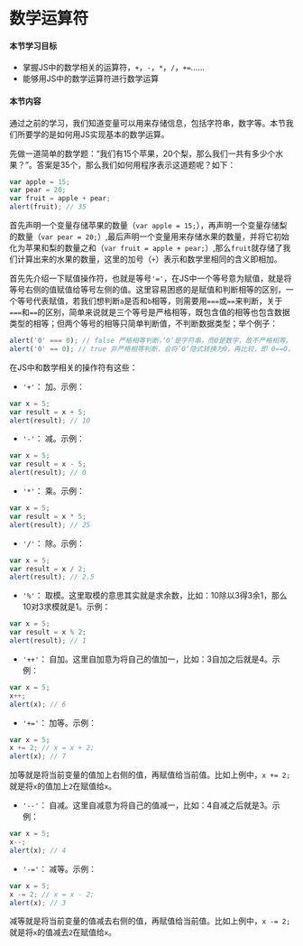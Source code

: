 # 数学运算符
#### 本节学习目标
* 掌握JS中的数学相关的运算符，`+`，`-`，`*`，`/`，`+=`……
* 能够用JS中的数学运算符进行数学运算

#### 本节内容
通过之前的学习，我们知道变量可以用来存储信息，包括字符串，数字等。本节我们所要学的是如何用JS实现基本的数学运算。

先做一道简单的数学题：“我们有15个苹果，20个梨，那么我们一共有多少个水果？”。答案是35个，那么我们如何用程序表示这道题呢？如下：
```JavaScript
var apple = 15;
var pear = 20;
var fruit = apple + pear;
alert(fruit); // 35
```
首先声明一个变量存储苹果的数量（`var apple = 15;`），再声明一个变量存储梨的数量（`var pear = 20;`）,最后声明一个变量用来存储水果的数量，并将它初始化为苹果和梨的数量之和（`var fruit = apple + pear;`）,那么`fruit`就存储了我们计算出来的水果的数量，这里的加号（`+`）表示和数学里相同的含义即相加。

首先先介绍一下赋值操作符，也就是等号`'='`，在JS中一个等号意为赋值，就是将等号右侧的值赋值给等号左侧的值。这里容易困惑的是赋值和判断相等的区别，一个等号代表赋值，若我们想判断`a`是否和`b`相等，则需要用`===`或`==`来判断，关于`===`和`==`的区别，简单来说就是三个等号是严格相等，既包含值的相等也包含数据类型的相等；但两个等号的相等只简单判断值，不判断数据类型；举个例子：
```JavaScript
alert('0' === 0); // false 严格相等判断，’0‘是字符串，而0是数字，故不严格相等。
alert('0' == 0); // true 非严格相等判断，会将’0‘隐式转换为0，再比较，即 0==0，故返回true。
```

在JS中和数学相关的操作符有这些：
* `'+'`：
加。示例：
```JavaScript
var x = 5;
var result = x + 5;
alert(result); // 10
```
* `'-'`：
减。示例：
```JavaScript
var x = 5;
var result = x - 5;
alert(result); // 0
```
* `'*'`：
乘。示例：
```JavaScript
var x = 5;
var result = x * 5;
alert(result); // 25
```
* `'/'`：
除。示例：
```JavaScript
var x = 5;
var result = x / 2;
alert(result); // 2.5
```
* `'%'`：
取模。这里取模的意思其实就是求余数，比如：10除以3得3余1，那么10对3求模就是1。示例：
```JavaScript
var x = 5;
var result = x % 2;
alert(result); // 1
```
* `'++'`：
自加。这里自加意为将自己的值加一，比如：3自加之后就是4。示例：
```JavaScript
var x = 5;
x++;
alert(x); // 6
```
* `'+='`：
加等。示例：
```JavaScript
var x = 5;
x += 2; // x = x + 2;
alert(x); // 7
```
加等就是将当前变量的值加上右侧的值，再赋值给当前值。比如上例中，`x += 2;`就是将`x`的值加上`2`在赋值给`x`。

* `'--'`：
自减。这里自减意为将自己的值减一，比如：4自减之后就是3。示例：
```JavaScript
var x = 5;
x--;
alert(x); // 4
```
* `'-='`：
减等。示例：
```JavaScript
var x = 5;
x -= 2; // x = x - 2;
alert(x); // 3
```
减等就是将当前变量的值减去右侧的值，再赋值给当前值。比如上例中，`x -= 2;`就是将`x`的值减去`2`在赋值给`x`。